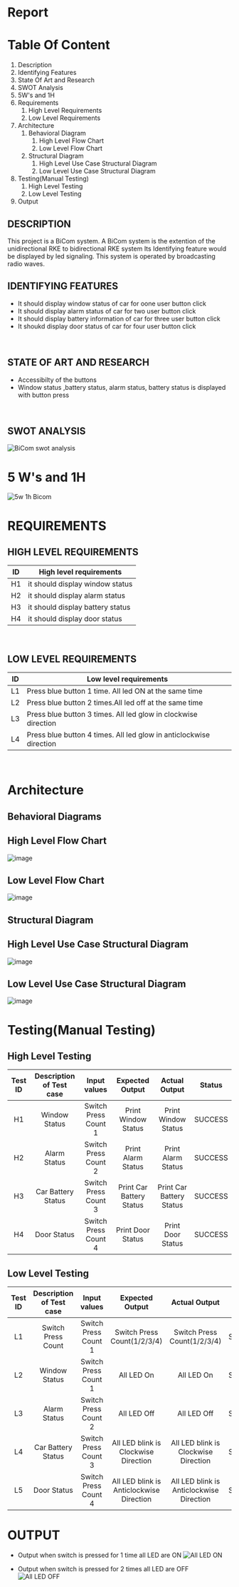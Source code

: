 # Report

# Table Of Content
1. Description
2. Identifying Features
3. State Of Art and Research
4. SWOT Analysis
5. 5W's and 1H
6. Requirements
   1. High Level Requirements
   2. Low Level Requirements
7. Architecture
   1. Behavioral Diagram
      1. High Level Flow Chart 
      2. Low Level Flow Chart 
   2. Structural Diagram 
      1. High Level Use Case Structural Diagram
      2. Low Level Use Case Structural Diagram
8. Testing(Manual Testing)
   1. High Level Testing
   2. Low Level Testing
9. Output

## DESCRIPTION
 This project is a BiCom system.
 A BiCom system is the extention of the unidirectional RKE to bidirectional RKE system
 Its Identifying feature would be displayed by led signaling.
 This system is operated by broadcasting radio waves.
<br/>

## IDENTIFYING FEATURES
* It should display window status of car for oone user button click
* It should display alarm status of car for two user button click
* It should display battery information of car for three user button click
* It shoukd display door status of car for four user button click
<br/>

## STATE OF ART AND RESEARCH 
* Accessibilty of the buttons
* Window status ,battery status, alarm status, battery status is displayed with button press
<br/>


## SWOT ANALYSIS
![BiCom swot analysis](https://user-images.githubusercontent.com/98878326/157863301-2e2d7b0f-4a7f-4c25-abb4-5012d00e94f9.jpg)
<br/>


# 5 W's and 1H
![5w 1h Bicom](https://user-images.githubusercontent.com/98878326/157863381-97e93efd-e975-40b4-8e71-dc6f955f8a2f.jpg)
<br/>


# REQUIREMENTS
## HIGH LEVEL REQUIREMENTS

| ID | High level requirements |
| -- |------------------------ |
| H1| it should display window status                 |
|H2|it should display alarm status |
|H3|it should display battery status |
|H4| it should display door status|
<br/>

## LOW LEVEL REQUIREMENTS

|ID| Low level requirements |
|--|-- |
|L1 |Press blue button 1 time. All led ON at the same time |
|L2 |Press blue button 2 times.All led off at the same time |
| L3|Press blue button 3 times. All led glow in clockwise direction |
|L4|Press blue button 4 times. All led glow in anticlockwise direction |
<br/>

# Architecture
  ## Behavioral Diagrams

   ## High Level Flow Chart

![image](https://user-images.githubusercontent.com/98864424/157810949-c1c1eb21-b7ea-4afa-9c0f-ae109978fce0.png)

   ## Low Level Flow Chart

![image](https://user-images.githubusercontent.com/98864424/157812441-8865bb9c-7a83-4bf0-9b1c-9494f0eee44d.png)

  ## Structural Diagram

   ## High Level Use Case Structural Diagram

![image](https://user-images.githubusercontent.com/98864424/157823602-08ab8235-77ed-4bca-b8af-d2bd223d42d5.png)

   ## Low Level Use Case Structural Diagram
   
![image](https://user-images.githubusercontent.com/98864424/157828246-f325cbf5-b884-47a4-a5d8-2df95b49a003.png)
<br/>

# Testing(Manual Testing)
## High Level Testing
| Test ID | Description of Test case | Input values | Expected Output | Actual Output | Status |
|:-----:|:--------------------------:|:--------------:|:-----------------:|:---------------:|:---------:|
| H1  | Window Status| Switch Press Count 1 | Print Window Status | Print Window Status |SUCCESS|
| H2  | Alarm Status | Switch Press Count 2 | Print Alarm Status | Print Alarm Status | SUCCESS |
| H3  | Car Battery Status | Switch Press Count 3 | Print Car Battery Status | Print Car Battery Status | SUCCESS |
| H4  | Door Status | Switch Press Count 4 | Print Door Status | Print Door Status | SUCCESS |

## Low Level Testing
| Test ID | Description of Test case | Input values | Expected Output | Actual Output | Status |
|:-----:|:--------------------------:|:--------------:|:-----------------:|:---------------:|:---------:|
| L1  | Switch Press Count | Switch Press Count 1 | Switch Press Count(1/2/3/4) | Switch Press Count(1/2/3/4) |SUCCESS|
| L2  | Window Status| Switch Press Count 1 | All LED On | All LED On |SUCCESS|
| L3  | Alarm Status | Switch Press Count 2 | All LED Off | All LED Off | SUCCESS |
| L4  | Car Battery Status | Switch Press Count 3 | All LED blink is Clockwise Direction | All LED blink is Clockwise Direction | SUCCESS |
| L5  | Door Status | Switch Press Count 4 | All LED blink is Anticlockwise Direction | All LED blink is Anticlockwise Direction | SUCCESS |

# OUTPUT

* Output when switch is pressed for 1 time all LED are ON 
![All LED ON](https://user-images.githubusercontent.com/98867361/157999651-b1f84a65-6357-45f7-b9c2-74ce92898500.png)

* Output when switch is pressed for 2 times all LED are OFF
![All LED OFF](https://user-images.githubusercontent.com/98867361/157999664-c49cfa3b-9f1e-419e-9127-fb5f55f32754.png)
